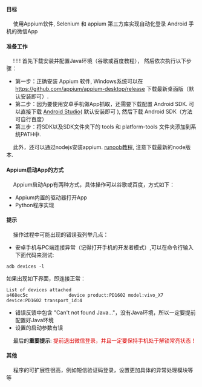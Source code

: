 #### 目标
&emsp; 使用Appium软件, Selenium 和 appium 第三方库实现自动化登录 Android 手机的微信App

#### 准备工作
&emsp; ! ! ! 首先下载安装并配置Java环境（谷歌或百度教程）， 然后依次执行以下步骤：
+ 第一步：正确安装 Appium 软件, Windows系统可以在 https://github.com/appium/appium-desktop/release  下载最新桌面版（默认安装即可）.
+ 第二步：因为要使用安卓手机做App抓取，还需要下载配置 Android SDK. 可以直接下载 [Android Studio](https://developer.android.com/studio/index.html?hl=zh-cn)( 默认安装即可 ), 然后下载 Android SDK（方法可自行百度）
+ 第三步：将SDK以及SDK文件夹下的 tools 和 platform-tools 文件夹添加到系统PATH中.      

&emsp; 此外，还可以通过nodejs安装appium.  [runoob教程](http://www.runoob.com/nodejs/noedejs-install-setup.html), 注意下载最新的node版本.

#### Appium启动App的方式
&emsp; Appium启动App有两种方式，具体操作可以谷歌或百度，方式如下：
+ Appium内置的驱动器打开App
+ Python程序实现

#### 提示
&emsp; 操作过程中可能出现的错误我列举几点：
+ 安卓手机与PC端连接异常（记得打开手机的开发者模式）,可以在命令行输入下面代码来测试:
```
adb devices -l
```
如果出现如下界面，即连接正常：
```
List of devices attached
a468ec5c               device product:PD1602 model:vivo_X7 device:PD1602 transport_id:4
```
+ 错误反馈中包含 "Can't not found Java..."，没有Java环境，所以一定要提前配置好Java环境
+ 设置的启动参数有误

&emsp; 最后的**重要提示**: <font color="#dd0000">提前退出微信登录，并且一定要保持手机处于解锁常亮状态！</font><br/>

#### 其他
&emsp; 程序的可扩展性很高，例如短信验证码登录，设置更加具体的异常处理模块等等
